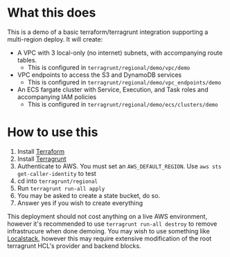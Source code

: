 # What this does
This is a demo of a basic terraform/terragrunt integration supporting a multi-region deploy. It will create:
* A VPC with 3 local-only (no internet) subnets, with accompanying route tables.
    * This is configured in `terragrunt/regional/demo/vpc/demo`
* VPC endpoints to access the S3 and DynamoDB services
    * This is configured in `terragrunt/regional/demo/vpc_endpoints/demo`
* An ECS fargate cluster with Service, Execution, and Task roles and accompanying IAM policies
    * This is configured in `terragrunt/regional/demo/ecs/clusters/demo`

# How to use this
1) Install [Terraform](https://developer.hashicorp.com/terraform/downloads)
1) Install [Terragrunt](https://terragrunt.gruntwork.io/docs/getting-started/install/)
1) Authenticate to AWS. You must set an `AWS_DEFAULT_REGION`. Use `aws sts get-caller-identity` to test
1) cd into `terragrunt/regional`
1) Run `terragrunt run-all apply`
1) You may be asked to create a state bucket, do so.
1) Answer yes if you wish to create everything

This deployment should not cost anything on a live AWS environment, however it's recommended to use `terragrunt run-all destroy` to remove infrastrucure when done demoing. You may wish to use something like [Localstack](https://localstack.cloud), however this may require extensive modification of the root terragrunt HCL's provider and backend blocks.
